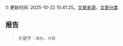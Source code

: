 :alarm_clock: 更新时间: 2025-10-22 15:41:25。[文章来源](/README.md)、[文章分类](/TAGS.md)

## 报告


> 关键字：`报告`、`月报`



